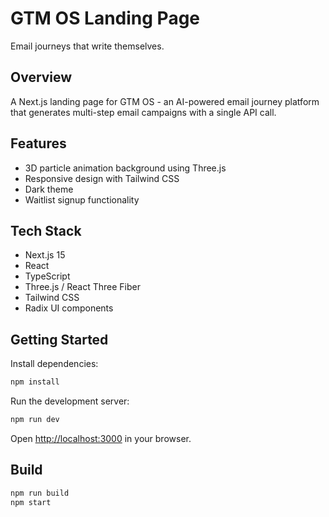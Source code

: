 # GTM OS Landing Page

Email journeys that write themselves.

## Overview

A Next.js landing page for GTM OS - an AI-powered email journey platform that generates multi-step email campaigns with a single API call.

## Features

- 3D particle animation background using Three.js
- Responsive design with Tailwind CSS
- Dark theme
- Waitlist signup functionality

## Tech Stack

- Next.js 15
- React
- TypeScript
- Three.js / React Three Fiber
- Tailwind CSS
- Radix UI components

## Getting Started

Install dependencies:

```bash
npm install
```

Run the development server:

```bash
npm run dev
```

Open [http://localhost:3000](http://localhost:3000) in your browser.

## Build

```bash
npm run build
npm start
```
